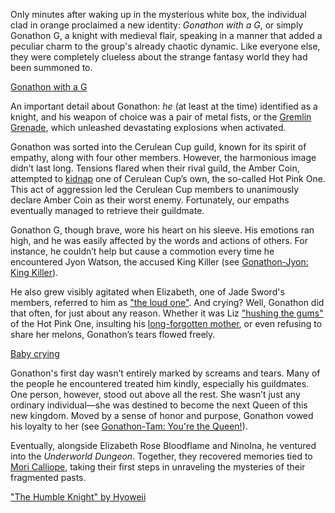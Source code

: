 Only minutes after waking up in the mysterious white box, the individual clad in orange proclaimed a new identity: *Gonathon with a G*, or simply Gonathon G, a knight with medieval flair, speaking in a manner that added a peculiar charm to the group's already chaotic dynamic. Like everyone else, they were completely clueless about the strange fantasy world they had been summoned to.

[Gonathon with a G](#embed:https://www.youtube.com/live/y9KKa_k2VTU?si=wZsW1DBJimIdz-06\&t=607)

An important detail about Gonathon: *he* (at least at the time) identified as a knight, and his weapon of choice was a pair of metal fists, or the [Gremlin Grenade](https://www.youtube.com/live/y9KKa_k2VTU?feature=shared\&t=3085), which unleashed devastating explosions when activated.

Gonathon was sorted into the Cerulean Cup guild, known for its spirit of empathy, along with four other members. However, the harmonious image didn’t last long. Tensions flared when their rival guild, the Amber Coin, attempted to [kidnap](https://www.youtube.com/live/y9KKa_k2VTU?si=xE2vDkSE0e1yKT_w\&t=5565) one of Cerulean Cup’s own, the so-called Hot Pink One. This act of aggression led the Cerulean Cup members to unanimously declare Amber Coin as their worst enemy. Fortunately, our empaths eventually managed to retrieve their guildmate.

Gonathon G, though brave, wore his heart on his sleeve. His emotions ran high, and he was easily affected by the words and actions of others. For instance, he couldn’t help but cause a commotion every time he encountered Jyon Watson, the accused King Killer (see [Gonathon-Jyon: King Killer](#edge:gigi-ame)).

He also grew visibly agitated when Elizabeth, one of Jade Sword's members, referred to him as ["the loud one"](https://www.youtube.com/live/y9KKa_k2VTU?si=xoXIP9Ni9qdFv1mJ\&t=9070). And crying? Well, Gonathon did that often, for just about any reason. Whether it was Liz ["hushing the gums"](https://www.youtube.com/live/y9KKa_k2VTU?si=uOA9eA5-H_wGz8oT\&t=7910) of the Hot Pink One, insulting his [long-forgotten mother](https://www.youtube.com/live/y9KKa_k2VTU?si=m_ePVuEIKMxJr459\&t=6031), or even refusing to share her melons, Gonathon’s tears flowed freely.

[Baby crying](#embed:https://www.youtube.com/live/y9KKa_k2VTU?si=XQ3I0HtnRB2G2yhn\&t=9151)

Gonathon's first day wasn’t entirely marked by screams and tears. Many of the people he encountered treated him kindly, especially his guildmates. One person, however, stood out above all the rest. She wasn’t just any ordinary individual—she was destined to become the next Queen of this new kingdom. Moved by a sense of honor and purpose, Gonathon vowed his loyalty to her (see [Gonathon-Tam: You're the Queen!](#edge:gigi-kronii)).

Eventually, alongside Elizabeth Rose Bloodflame and NinoIna, he ventured into the *Underworld Dungeon*. Together, they recovered memories tied to [Mori Calliope](https://www.youtube.com/live/y9KKa_k2VTU?feature=shared\&t=12343), taking their first steps in unraveling the mysteries of their fragmented pasts.

["The Humble Knight" by Hyoweii](https://x.com/weiiyxn/status/1902360036522991650)
